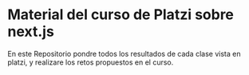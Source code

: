 # Material del curso de Platzi sobre next.js
En este Repositorio pondre todos los resultados de cada clase vista en platzi, y realizare los retos propuestos en el curso.

